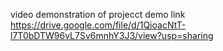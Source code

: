 video demonstration of projecct
demo link  
https://drive.google.com/file/d/1QioacNtT-l7T0bDTW96vL7Sv6mnhY3J3/view?usp=sharing
